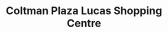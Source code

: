 ---
title: "Coltman Plaza Lucas Shopping Centre"
url: /lucas/coltman-plaza-lucas-shopping-centre/
shop: Einkaufszentrum
---
